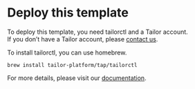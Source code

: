 # Deploy this template
To deploy this template, you need tailorctl and a Tailor account.  
If you don’t have a Tailor account, please [contact us](https://form.typeform.com/to/QONhVIuj?typeform-source=www.tailor.tech).


To install tailorctl, you can use homebrew.
```
brew install tailor-platform/tap/tailorctl
```

For more details, please visit our [documentation](https://docs.tailor.tech/getting-started/quickstart).
